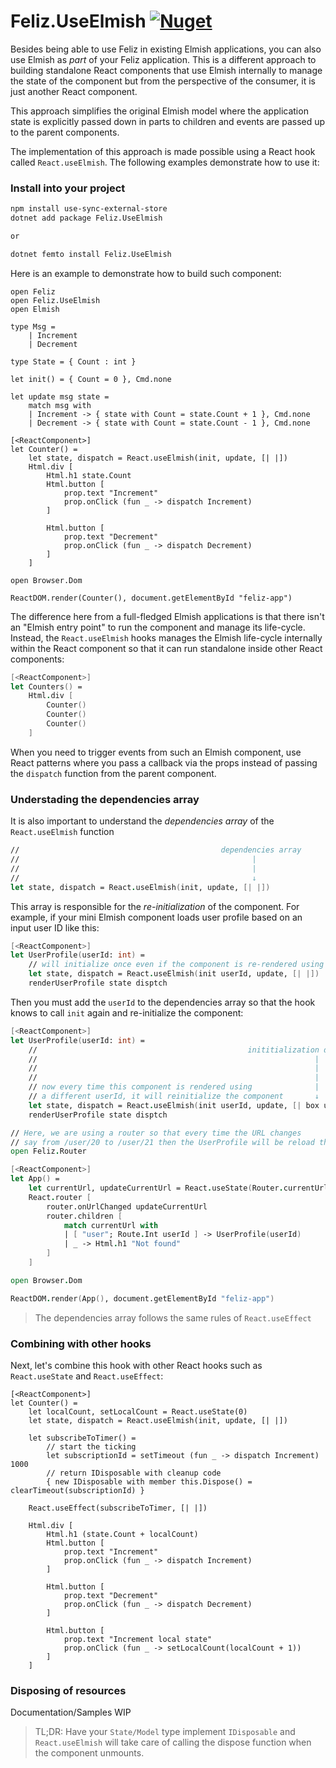 # Feliz.UseElmish [![Nuget](https://img.shields.io/nuget/v/Feliz.UseElmish.svg?maxAge=0&colorB=brightgreen)](https://www.nuget.org/packages/Feliz.UseElmish)

Besides being able to use Feliz in existing Elmish applications, you can also use Elmish as _part_ of your Feliz application. This is a different approach to building standalone React components that use Elmish internally to manage the state of the component but from the perspective of the consumer, it is just another React component.

This approach simplifies the original Elmish model where the application state is explicitly passed down in parts to children and events are passed up to the parent components.

The implementation of this approach is made possible using a React hook called `React.useElmish`. The following examples demonstrate how to use it:

### Install into your project
```bash
npm install use-sync-external-store
dotnet add package Feliz.UseElmish

or

dotnet femto install Feliz.UseElmish
```

Here is an example to demonstrate how to build such component:
```fsharp:use-elmish-basic
open Feliz
open Feliz.UseElmish
open Elmish

type Msg =
    | Increment
    | Decrement

type State = { Count : int }

let init() = { Count = 0 }, Cmd.none

let update msg state =
    match msg with
    | Increment -> { state with Count = state.Count + 1 }, Cmd.none
    | Decrement -> { state with Count = state.Count - 1 }, Cmd.none

[<ReactComponent>]
let Counter() =
    let state, dispatch = React.useElmish(init, update, [| |])
    Html.div [
        Html.h1 state.Count
        Html.button [
            prop.text "Increment"
            prop.onClick (fun _ -> dispatch Increment)
        ]

        Html.button [
            prop.text "Decrement"
            prop.onClick (fun _ -> dispatch Decrement)
        ]
    ]

open Browser.Dom

ReactDOM.render(Counter(), document.getElementById "feliz-app")
```
The difference here from a full-fledged Elmish applications is that there isn't an "Elmish entry point" to run the component and manage its life-cycle. Instead, the `React.useElmish` hooks manages the Elmish life-cycle internally within the React component so that it can run standalone inside other React components:
```fs
[<ReactComponent>]
let Counters() =
    Html.div [
        Counter()
        Counter()
        Counter()
    ]
```
When you need to trigger events from such an Elmish component, use React patterns where you pass a callback via the props instead of passing the `dispatch` function from the parent component.

### Understading the dependencies array
It is also important to understand the _dependencies array_ of the `React.useElmish` function
```fs
//                                             dependencies array
//                                                    |
//                                                    |
//                                                    ↓
let state, dispatch = React.useElmish(init, update, [| |])
```
This array is responsible for the _re-initialization_ of the component. For example, if your mini Elmish component loads user profile based on an input user ID like this:
```fs
[<ReactComponent>]
let UserProfile(userId: int) =
    // will initialize once even if the component is re-rendered using a different userId
    let state, dispatch = React.useElmish(init userId, update, [| |])
    renderUserProfile state disptch
```
Then you must add the `userId` to the dependencies array so that the hook knows to call `init` again and re-initialize the component:
```fs
[<ReactComponent>]
let UserProfile(userId: int) =
    //                                               inititialization dependency
    //                                                              |
    //                                                              |
    //                                                              |
    // now every time this component is rendered using              |
    // a different userId, it will reinitialize the component       ↓
    let state, dispatch = React.useElmish(init userId, update, [| box userId |])
    renderUserProfile state disptch

// Here, we are using a router so that every time the URL changes
// say from /user/20 to /user/21 then the UserProfile will be reload that user
open Feliz.Router

[<ReactComponent>]
let App() =
    let currentUrl, updateCurrentUrl = React.useState(Router.currentUrl())
    React.router [
        router.onUrlChanged updateCurrentUrl
        router.children [
            match currentUrl with
            | [ "user"; Route.Int userId ] -> UserProfile(userId)
            | _ -> Html.h1 "Not found"
        ]
    ]

open Browser.Dom

ReactDOM.render(App(), document.getElementById "feliz-app")
```

> The dependencies array follows the same rules of `React.useEffect`

### Combining with other hooks
Next, let's combine this hook with other React hooks such as `React.useState` and `React.useEffect`:
```fsharp:use-elmish-combined
[<ReactComponent>]
let Counter() =
    let localCount, setLocalCount = React.useState(0)
    let state, dispatch = React.useElmish(init, update, [| |])

    let subscribeToTimer() =
        // start the ticking
        let subscriptionId = setTimeout (fun _ -> dispatch Increment) 1000
        // return IDisposable with cleanup code
        { new IDisposable with member this.Dispose() = clearTimeout(subscriptionId) }

    React.useEffect(subscribeToTimer, [| |])

    Html.div [
        Html.h1 (state.Count + localCount)
        Html.button [
            prop.text "Increment"
            prop.onClick (fun _ -> dispatch Increment)
        ]

        Html.button [
            prop.text "Decrement"
            prop.onClick (fun _ -> dispatch Decrement)
        ]

        Html.button [
            prop.text "Increment local state"
            prop.onClick (fun _ -> setLocalCount(localCount + 1))
        ]
    ]
```
### Disposing of resources

Documentation/Samples WIP

> TL;DR: Have your `State/Model` type implement `IDisposable` and `React.useElmish` will take care of calling the dispose function when the component unmounts.